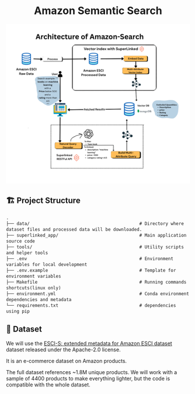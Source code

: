 <div align="center">
  <h1>Amazon Semantic Search</h1>
</div>

<p align="center">
  <img src="assets/Amazon-Search.png" alt="architecture_1" width="600">
</p>

## 🏗️ Project Structure

```text
.
├── data/                                          # Directory where dataset files and processed data will be downloaded.
├── superlinked_app/                               # Main application source code
├── tools/                                         # Utility scripts and helper tools
├── .env                                           # Environment variables for local development
├── .env.example                                   # Template for environment variables
├── Makefile                                       # Running commands shortcuts(linux only)
├── environment.yml                                # Conda environment dependencies and metadata
└── requirements.txt                               # dependencies using pip
```

## 💾 Dataset

We will use the [ESCI-S: extended metadata for Amazon ESCI dataset](https://github.com/shuttie/esci-s?tab=readme-ov-file) dataset released under the Apache-2.0 license.

It is an e-commerce dataset on Amazon products. 

The full dataset references ~1.8M unique products. We will work with a sample of 4400 products to make everything lighter, but the code is compatible with the whole dataset.